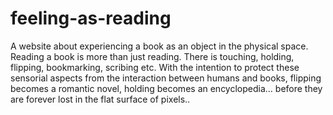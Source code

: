 # feeling-as-reading
A website about experiencing a book as an object in the physical space.
Reading a book is more than just reading. There is touching, holding, flipping, bookmarking, scribing etc. With the intention to protect these sensorial aspects from the interaction between humans and books, flipping becomes a romantic novel, holding becomes an encyclopedia… before they are forever lost in the flat surface of pixels..
